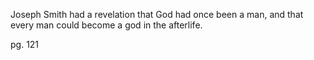 
Joseph Smith had a revelation that God had once been a man, and that every man could become a god in the afterlife. 

pg. 121